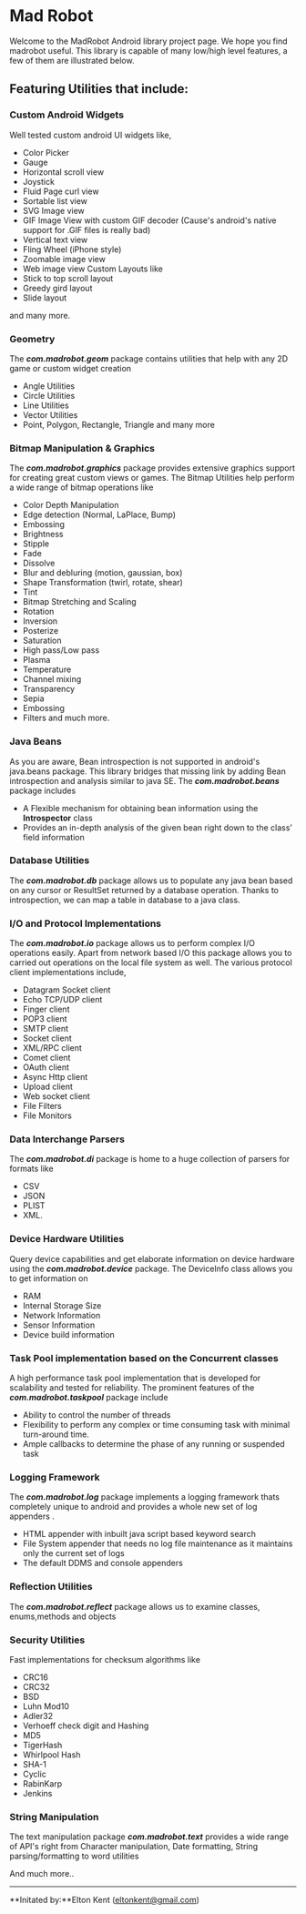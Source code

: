 # Mad Robot #
Welcome to the MadRobot Android library project page. We hope you find madrobot useful. This library is capable of many low/high level features, a few of them are illustrated below.

## Featuring Utilities that include: ##
### Custom Android Widgets ###
Well tested custom android UI widgets like,
  * Color Picker
  * Gauge
  * Horizontal scroll view
  * Joystick
  * Fluid Page curl view
  * Sortable list view
  * SVG Image view
  * GIF Image View with custom GIF decoder (Cause's android's native support for .GIF files is really bad)
  * Vertical text view
  * Fling Wheel (iPhone style)
  * Zoomable image view
  * Web image view
Custom Layouts like
  * Stick to top scroll layout
  * Greedy gird layout
  * Slide layout

and many more.

### Geometry ###
The _**com.madrobot.geom**_ package contains utilities that help with any 2D game or custom widget creation
  * Angle Utilities
  * Circle Utilities
  * Line Utilities
  * Vector Utilities
  * Point, Polygon, Rectangle, Triangle  and many more

### Bitmap Manipulation & Graphics ###
The _**com.madrobot.graphics**_ package provides extensive graphics support for creating great custom views or games. The Bitmap Utilities help perform a wide range of bitmap operations like
  * Color Depth Manipulation
  * Edge detection (Normal, LaPlace, Bump)
  * Embossing
  * Brightness
  * Stipple
  * Fade
  * Dissolve
  * Blur and debluring (motion, gaussian, box)
  * Shape Transformation (twirl, rotate, shear)
  * Tint
  * Bitmap Stretching and Scaling
  * Rotation
  * Inversion
  * Posterize
  * Saturation
  * High pass/Low pass
  * Plasma
  * Temperature
  * Channel mixing
  * Transparency
  * Sepia
  * Embossing
  * Filters and much more.

### Java Beans ###
As you are aware, Bean introspection is not supported in android's java.beans package. This library bridges that missing link by adding Bean introspection and analysis similar to java SE. The _**com.madrobot.beans**_ package includes
  * A Flexible mechanism for obtaining bean information using the **Introspector** class
  * Provides an in-depth analysis of the given bean right down to the class' field   information

### Database Utilities ###
The _**com.madrobot.db**_ package allows us to populate any java bean based on any cursor or ResultSet returned by a database operation. Thanks to introspection, we can map a table in database to a java class.

### I/O and Protocol Implementations ###
The _**com.madrobot.io**_ package allows us to perform complex I/O operations easily. Apart from network based I/O this package allows you to carried out operations on the local file system as well. The various protocol client implementations include,
  * Datagram Socket client
  * Echo TCP/UDP client
  * Finger client
  * POP3 client
  * SMTP client
  * Socket client
  * XML/RPC client
  * Comet client
  * OAuth client
  * Async Http client
  * Upload client
  * Web socket client
  * File Filters
  * File Monitors

### Data Interchange Parsers ###
The _**com.madrobot.di**_ package is home to a huge collection of parsers for formats like
  * CSV
  * JSON
  * PLIST
  * XML.

### Device Hardware Utilities ###
Query device capabilities and get elaborate information on device hardware using the _**com.madrobot.device**_ package. The DeviceInfo class allows you to get information on
  * RAM
  * Internal Storage Size
  * Network Information
  * Sensor Information
  * Device build information

### Task Pool implementation based on the Concurrent classes ###
A high performance task pool implementation that is developed for scalability and  tested for reliability. The prominent features of the _**com.madrobot.taskpool**_ package include
  * Ability to control the number of threads
  * Flexibility to perform any complex or time consuming task with minimal turn-around time.
  * Ample callbacks to determine the phase of any running or suspended task

### Logging Framework ###
The _**com.madrobot.log**_ package implements a logging framework thats completely unique to android and provides a whole new set of log appenders .
  * HTML appender with inbuilt java script based keyword search
  * File System appender that needs no log file maintenance  as it maintains only the current set of logs
  * The default DDMS and console appenders

### Reflection Utilities ###
The _**com.madrobot.reflect**_ package allows us to examine classes, enums,methods and objects

### Security Utilities ###
Fast implementations for checksum algorithms like
  * CRC16
  * CRC32
  * BSD
  * Luhn Mod10
  * Adler32
  * Verhoeff check digit
and Hashing
  * MD5
  * TigerHash
  * Whirlpool Hash
  * SHA-1
  * Cyclic
  * RabinKarp
  * Jenkins

### String Manipulation ###
The text manipulation package _**com.madrobot.text**_ provides a wide range of API's right from Character manipulation, Date formatting, String parsing/formatting to word utilities


And much more..

---

**Initated by:**Elton Kent (eltonkent@gmail.com)